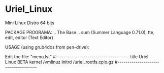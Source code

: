 # Uriel_Linux
Mini Linux Distro 64 bits

PACKAGE PROGRAMA:
  .. The Base ..
  sum (Summer Language 0.71.0),
  tte, edit, editor (Text Editor)
  
USAGE (using grub4dos from pen-drive):

Edit the file: "menu.lst"
#-------------------------------------
title Uriel Linux BETA
  kernel /vmlinuz
  initrd /uriel_rootfs.cpio.gz
#-------------------------------------
